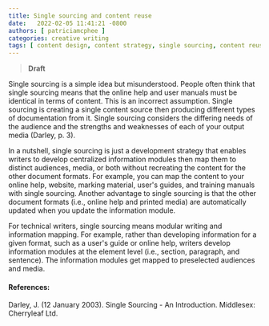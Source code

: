 ```yaml
---
title: Single sourcing and content reuse
date:   2022-02-05 11:41:21 -0800
authors: [ patriciamcphee ]
categories: creative writing
tags: [ content design, content strategy, single sourcing, content reuse, information architecture ] 
---
```


>**Draft**

Single sourcing is a simple idea but misunderstood. People often think that single sourcing means that the online help and user manuals must be identical in terms of content. This is an incorrect assumption. Single sourcing is creating a single content source then producing different types of documentation from it. Single sourcing considers the differing needs of the audience and the strengths and weaknesses of each of your output media (Darley, p. 3).

<!--truncate-->

In a nutshell, single sourcing is just a development strategy that enables writers to develop centralized information modules then map them to distinct audiences, media, or both without recreating the content for the other document formats. For example, you can map the content to your online help, website, marking material, user's guides, and training manuals with single sourcing. Another advantage to single sourcing is that the other document formats (i.e., online help and printed media) are automatically updated when you update the information module.

For technical writers, single sourcing means modular writing and information mapping. For example, rather than developing information for a given format, such as a user's guide or online help, writers develop information modules at the element level (i.e., section, paragraph, and sentence). The information modules get mapped to preselected audiences and media.

#### References:
Darley, J. (12 January 2003). Single Sourcing - An Introduction. Middlesex: Cherryleaf Ltd.
